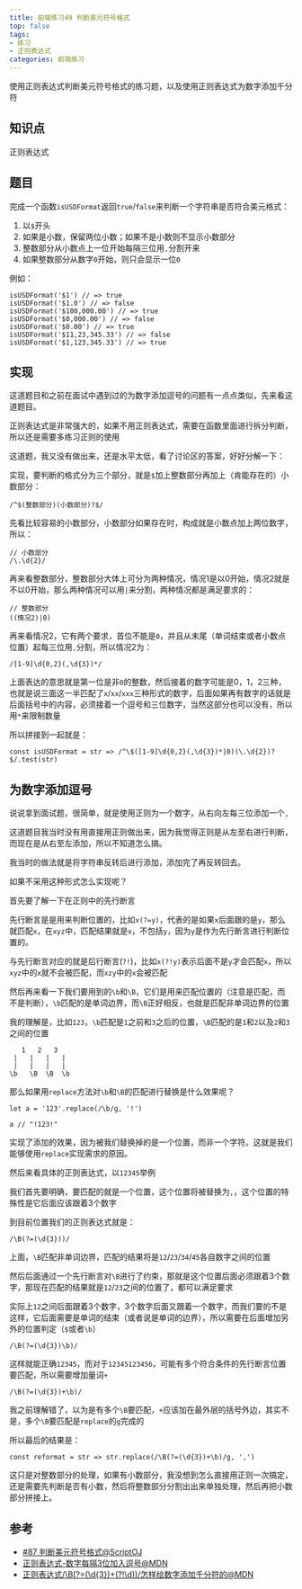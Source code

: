```yaml
---
title: 前端练习49 判断美元符号格式
top: false
tags:
- 练习
- 正则表达式
categories: 前端练习
---
```


使用正则表达式判断美元符号格式的练习题，以及使用正则表达式为数字添加千分符

<!-- more -->

## 知识点

正则表达式

## 题目

完成一个函数`isUSDFormat`返回`true`/`false`来判断一个字符串是否符合美元格式：

1. 以`$`开头
2. 如果是小数，保留两位小数；如果不是小数则不显示小数部分
3. 整数部分从小数点上一位开始每隔三位用`,`分割开来
4. 如果整数部分从数字`0`开始，则只会显示一位`0`

例如：

```JS
isUSDFormat('$1') // => true
isUSDFormat('$1.0') // => false
isUSDFormat('$100,000.00') // => true
isUSDFormat('$0,000.00') // => false
isUSDFormat('$0.00') // => true
isUSDFormat('$11,23,345.33') // => false
isUSDFormat('$1,123,345.33') // => true
```
## 实现

这道题目和之前在面试中遇到过的为数字添加逗号的问题有一点点类似，先来看这道题目。

正则表达式是非常强大的，如果不用正则表达式，需要在函数里面进行拆分判断，所以还是需要多练习正则的使用

这道题，我又没有做出来，还是水平太低，看了讨论区的答案，好好分解一下：

实现，要判断的格式分为三个部分，就是`$`加上整数部分再加上（肯能存在的）小数部分：

```JS
/^$(整数部分)(小数部分)?$/
```
先看比较容易的小数部分，小数部分如果存在时，构成就是小数点加上两位数字，所以：

```JS
// 小数部分
/\.\d{2}/
```
再来看整数部分，整数部分大体上可分为两种情况，情况1是以0开始，情况2就是不以0开始，那么两种情况可以用`|`来分割，两种情况都是满足要求的：

```JS
// 整数部分
((情况2)|0)
```
再来看情况2，它有两个要求，首位不能是`0`，并且从末尾（单词结束或者小数点位置）起每三位用`,`分割，所以情况2为：

```JS
/[1-9]\d{0,2}(,\d{3})*/ 
```
上面表达的意思就是第一位是非`0`的整数，然后接着的数字可能是0，1，2三种，也就是说三面这一半匹配了`x`/`xx`/`xxx`三种形式的数字，后面如果再有数字的话就是后面括号中的内容，必须接着一个逗号和三位数字，当然这部分也可以没有，所以用`*`来限制数量

所以拼接到一起就是：

```JS
const isUSDFormat = str => /^\$([1-9]\d{0,2}(,\d{3})*|0)(\.\d{2})?$/.test(str)
```

## 为数字添加逗号

说说拿到面试题，很简单，就是使用正则为一个数字，从右向左每三位添加一个`,`

这道题目我当时没有用直接用正则做出来，因为我觉得正则是从左至右进行判断，而现在是从右至左添加，所以不知道怎么搞。

我当时的做法就是将字符串反转后进行添加，添加完了再反转回去。

如果不采用这种形式怎么实现呢？

首先要了解一下在正则中的先行断言

先行断言是是用来判断位置的，比如`x(?=y)`，代表的是如果`x`后面跟的是`y`，那么就匹配`x`，在`xyz`中，匹配结果就是`x`，不包括`y`，因为`y`是作为先行断言进行判断位置的。

与先行断言对应的就是后行断言(`?!`)，比如`x(?!y)`表示后面不是`y`才会匹配`x`，所以`xyz`中的`x`就不会被匹配，而`xzy`中的`x`会被匹配

然后再来看一下我们要用到的`\b`和`\B`，它们是用来匹配位置的（注意是匹配，而不是判断），`\b`匹配的是单词边界，而`\B`正好相反，也就是匹配非单词边界的位置

我的理解是，比如`123`，`\b`匹配是`1`之前和`3`之后的位置，`\B`匹配的是`1`和`2`以及`2`和`3`之间的位置


```
   1   2   3   
 |   |   |   | 
 |   |   |   | 
\b   \B  \B  \b
```
那么如果用`replace`方法对`\b`和`\B`的匹配进行替换是什么效果呢？

```JS
let a = '123'.replace(/\b/g, '!')

a // "!123!"
```
实现了添加的效果，因为被我们替换掉的是一个位置，而非一个字符。这就是我们能够使用`replace`实现需求的原因。

然后来看具体的正则表达式，以`12345`举例

我们首先要明确，要匹配的就是一个位置，这个位置将被替换为`,`，这个位置的特殊性是它后面应该跟着3个数字

到目前位置我们的正则表达式就是：

```JS
/\B(?=(\d{3}))/
```
上面，`\B`匹配非单词边界，匹配的结果将是`12`/`23`/`34`/`45`各自数字之间的位置

然后后面通过一个先行断言对`\B`进行了约束，那就是这个位置后面必须跟着3个数字，那现在匹配的结果就是`12`/`23`之间的位置了，都可以满足要求

实际上`12`之间后面跟着3个数字，3个数字后面又跟着一个数字，而我们要的不是这样，它后面需要是单词的结束（或者说是单词的边界），所以需要在后面增加另外的位置判定（`$`或者`\b`）

```JS
/\B(?=(\d{3})\b)/
```
这样就能正确`12345`，而对于`12345123456`，可能有多个符合条件的先行断言位置要匹配，所以需要增加量词`+`

```JS
/\B(?=(\d{3})+\b)/
```
我之前理解错了，以为是有多个`\B`要匹配，`+`应该加在最外层的括号外边，其实不是，多个`\B`要匹配是`replace`的`g`完成的

所以最后的结果是：

```JS
const reformat = str => str.replace(/\B(?=(\d{3})+\b)/g, ',')
```
这只是对整数部分的处理，如果有小数部分，我没想到怎么直接用正则一次搞定，还是需要先判断是否有小数，然后将整数部分分割出出来单独处理，然后再把小数部分拼接上。


## 参考
- [#87 判断美元符号格式@ScriptOJ](http://scriptoj.mangojuice.top/problems/87)
- [正则表达式-数字每隔3位加入逗号@MDN](https://blog.csdn.net/emilyOrchid/article/details/47859823)
- [正则表达式/\B(?=(\d{3})+(?!\d))/怎样给数字添加千分符的@MDN](https://blog.csdn.net/emilyOrchid/article/details/47859823)
